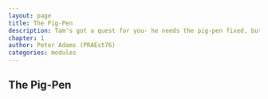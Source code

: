 ```yaml
---
layout: page
title: The Pig-Pen
description: Tam's got a quest for you- he needs the pig-pen fixed, but first you've got to deal with the pigs...
chapter: 1
author: Peter Adams (PRAEst76)
categories: modules
---
```

## The Pig-Pen